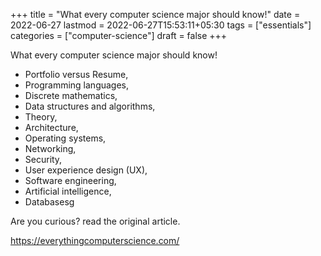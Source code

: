 +++
title = "What every computer science major should know!"
date = 2022-06-27
lastmod = 2022-06-27T15:53:11+05:30
tags = ["essentials"]
categories = ["computer-science"]
draft = false
+++

What every computer science major should know!

-   Portfolio versus Resume,
-   Programming languages,
-   Discrete mathematics,
-   Data structures and algorithms,
-   Theory,
-   Architecture,
-   Operating systems,
-   Networking,
-   Security,
-   User experience design (UX),
-   Software engineering,
-   Artificial intelligence,
-   Databasesg

Are you curious? read the original article.

<https://everythingcomputerscience.com/>